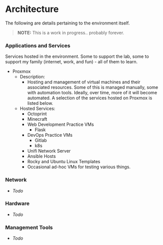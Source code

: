 # Architecture
The following are details pertaining to the environment itself.
> **NOTE:** This is a work in progress.. probably forever.
### Applications and Services
Services hosted in the environment. Some to support the lab, some to support my 
family (internet, work, and fun) - all of them to learn.
- Proxmox
  - Description:
    - Hosting and management of virtual machines and their associated resources.
    Some of this is managed manually, some with automation tools. Ideally, over 
    time, more of it will become automated. A selection of the services hosted 
    on Proxmox is listed below.
  - Hosted Services:
    - Octoprint
    - Minecraft
    - Web Development Practice VMs
      - Flask
    - DevOps Practice VMs
      - Gitlab
      - k8s
    - Unifi Network Server
    - Ansible Hosts
    - Rocky and Ubuntu Linux Templates
    - Occasional ad-hoc VMs for testing various things.

### Network
- *Todo*

### Hardware 
- *Todo*

### Management Tools
- *Todo*